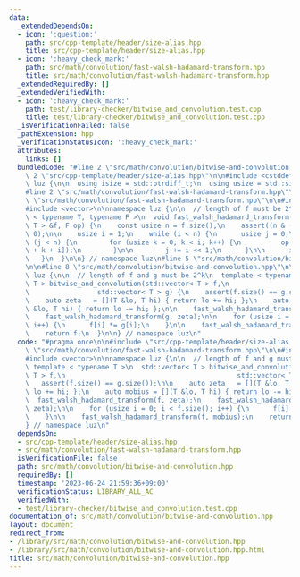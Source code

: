 ```yaml
---
data:
  _extendedDependsOn:
  - icon: ':question:'
    path: src/cpp-template/header/size-alias.hpp
    title: src/cpp-template/header/size-alias.hpp
  - icon: ':heavy_check_mark:'
    path: src/math/convolution/fast-walsh-hadamard-transform.hpp
    title: src/math/convolution/fast-walsh-hadamard-transform.hpp
  _extendedRequiredBy: []
  _extendedVerifiedWith:
  - icon: ':heavy_check_mark:'
    path: test/library-checker/bitwise_and_convolution.test.cpp
    title: test/library-checker/bitwise_and_convolution.test.cpp
  _isVerificationFailed: false
  _pathExtension: hpp
  _verificationStatusIcon: ':heavy_check_mark:'
  attributes:
    links: []
  bundledCode: "#line 2 \"src/math/convolution/bitwise-and-convolution.hpp\"\n\n#line\
    \ 2 \"src/cpp-template/header/size-alias.hpp\"\n\n#include <cstddef>\n\nnamespace\
    \ luz {\n\n  using isize = std::ptrdiff_t;\n  using usize = std::size_t;\n\n}\n\
    #line 2 \"src/math/convolution/fast-walsh-hadamard-transform.hpp\"\n\n#line 4\
    \ \"src/math/convolution/fast-walsh-hadamard-transform.hpp\"\n\n#include <cassert>\n\
    #include <vector>\n\nnamespace luz {\n\n  // length of f must be 2^k\n  template\
    \ < typename T, typename F >\n  void fast_walsh_hadamard_transform(std::vector<\
    \ T > &f, F op) {\n    const usize n = f.size();\n    assert((n & (n - 1)) ==\
    \ 0);\n\n    usize i = 1;\n    while (i < n) {\n      usize j = 0;\n\n      while\
    \ (j < n) {\n        for (usize k = 0; k < i; k++) {\n          op(f[j + k], f[j\
    \ + k + i]);\n        }\n\n        j += i << 1;\n      }\n\n      i <<= 1;\n \
    \   }\n  }\n\n} // namespace luz\n#line 5 \"src/math/convolution/bitwise-and-convolution.hpp\"\
    \n\n#line 8 \"src/math/convolution/bitwise-and-convolution.hpp\"\n\nnamespace\
    \ luz {\n\n  // length of f and g must be 2^k\n  template < typename T >\n  std::vector<\
    \ T > bitwise_and_convolution(std::vector< T > f,\n                          \
    \                 std::vector< T > g) {\n    assert(f.size() == g.size());\n\n\
    \    auto zeta   = [](T &lo, T hi) { return lo += hi; };\n    auto mobius = [](T\
    \ &lo, T hi) { return lo -= hi; };\n\n    fast_walsh_hadamard_transform(f, zeta);\n\
    \    fast_walsh_hadamard_transform(g, zeta);\n\n    for (usize i = 0; i < f.size();\
    \ i++) {\n      f[i] *= g[i];\n    }\n\n    fast_walsh_hadamard_transform(f, mobius);\n\
    \    return f;\n  }\n\n} // namespace luz\n"
  code: "#pragma once\n\n#include \"src/cpp-template/header/size-alias.hpp\"\n#include\
    \ \"src/math/convolution/fast-walsh-hadamard-transform.hpp\"\n\n#include <cassert>\n\
    #include <vector>\n\nnamespace luz {\n\n  // length of f and g must be 2^k\n \
    \ template < typename T >\n  std::vector< T > bitwise_and_convolution(std::vector<\
    \ T > f,\n                                           std::vector< T > g) {\n \
    \   assert(f.size() == g.size());\n\n    auto zeta   = [](T &lo, T hi) { return\
    \ lo += hi; };\n    auto mobius = [](T &lo, T hi) { return lo -= hi; };\n\n  \
    \  fast_walsh_hadamard_transform(f, zeta);\n    fast_walsh_hadamard_transform(g,\
    \ zeta);\n\n    for (usize i = 0; i < f.size(); i++) {\n      f[i] *= g[i];\n\
    \    }\n\n    fast_walsh_hadamard_transform(f, mobius);\n    return f;\n  }\n\n\
    } // namespace luz\n"
  dependsOn:
  - src/cpp-template/header/size-alias.hpp
  - src/math/convolution/fast-walsh-hadamard-transform.hpp
  isVerificationFile: false
  path: src/math/convolution/bitwise-and-convolution.hpp
  requiredBy: []
  timestamp: '2023-06-24 21:59:36+09:00'
  verificationStatus: LIBRARY_ALL_AC
  verifiedWith:
  - test/library-checker/bitwise_and_convolution.test.cpp
documentation_of: src/math/convolution/bitwise-and-convolution.hpp
layout: document
redirect_from:
- /library/src/math/convolution/bitwise-and-convolution.hpp
- /library/src/math/convolution/bitwise-and-convolution.hpp.html
title: src/math/convolution/bitwise-and-convolution.hpp
---
```

